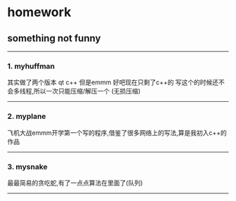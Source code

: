 # homework
something not funny
------
------

### 1. myhuffman
其实做了两个版本 qt c++
但是emmm  好吧现在只剩了c++的
写这个的时候还不会多线程,所以一次只能压缩/解压一个
(无损压缩)

------

### 2. myplane
飞机大战emmm开学第一个写的程序,借鉴了很多网络上的写法,算是我初入c++的作品

------

### 3. mysnake
最最简易的贪吃蛇,有了一点点算法在里面了(队列)

------
